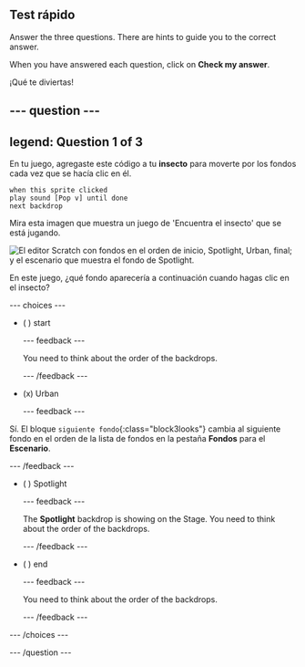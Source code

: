 ## Test rápido

Answer the three questions. There are hints to guide you to the correct answer.

When you have answered each question, click on **Check my answer**.

¡Qué te diviertas!

--- question ---
---
legend: Question 1 of 3
---

En tu juego, agregaste este código a tu **insecto** para moverte por los fondos cada vez que se hacía clic en él.

```blocks3
when this sprite clicked
play sound [Pop v] until done
next backdrop
```

Mira esta imagen que muestra un juego de 'Encuentra el insecto' que se está jugando.

![El editor Scratch con fondos en el orden de inicio, Spotlight, Urban, final; y el escenario que muestra el fondo de Spotlight.](images/quiz1-backdrops.png)

En este juego, ¿qué fondo aparecería a continuación cuando hagas clic en el insecto?

--- choices ---

- ( ) start

  --- feedback ---

  You need to think about the order of the backdrops.

  --- /feedback ---

- (x) Urban

  --- feedback ---

Sí. El bloque `siguiente fondo`{:class="block3looks"} cambia al siguiente fondo en el orden de la lista de fondos en la pestaña **Fondos** para el **Escenario**.

--- /feedback ---

- ( ) Spotlight

  --- feedback ---

  The **Spotlight** backdrop is showing on the Stage. You need to think about the order of the backdrops.

  --- /feedback ---

- ( ) end

  --- feedback ---

  You need to think about the order of the backdrops.

  --- /feedback ---

--- /choices ---

--- /question ---
